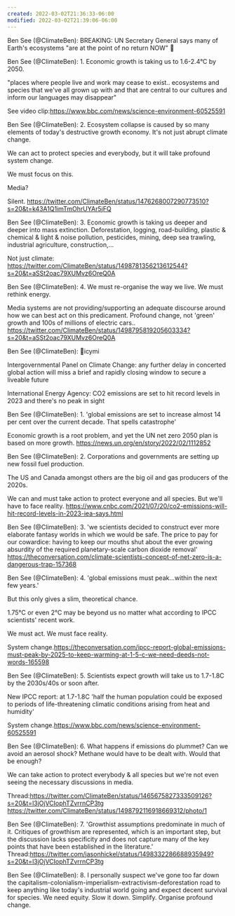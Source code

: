 ```yaml
---
created: 2022-03-02T21:36:33-06:00
modified: 2022-03-02T21:39:06-06:00
---
```


Ben See (@ClimateBen): BREAKING: UN Secretary General says many of Earth's ecosystems "are at the point of no return NOW" 🧵

Ben See (@ClimateBen): 1. Economic growth is taking us to 1.6-2.4°C by 2050. 

"places where people live and work may cease to exist.. ecosystems and species that we've all grown up with and that are central to our cultures and inform our languages may disappear"

See video clip:https://www.bbc.com/news/science-environment-60525591

Ben See (@ClimateBen): 2. Ecosystem collapse is caused by so many elements of today's destructive growth economy. It's not just abrupt climate change.

We can act to protect species and everybody, but it will take profound system change.

We must focus on this.

Media?

Silent. https://twitter.com/ClimateBen/status/1476268007290773510?s=20&t=k43A1Q1imTmOhrUYAr5jFQ

Ben See (@ClimateBen): 3. Economic growth is taking us deeper and deeper into mass extinction. Deforestation, logging, road-building, plastic & chemical & light & noise pollution, pesticides, mining, deep sea trawling, industrial agriculture, construction,... 

Not just climate:
https://twitter.com/ClimateBen/status/1498781356213612544?s=20&t=aSSt2oac79XUMvz6OreQ0A

Ben See (@ClimateBen): 4. We must re-organise the way we live. We must rethink energy. 

Media systems are not providing/supporting an adequate discourse around how we can best act on this predicament. Profound change, not 'green' growth and 100s of millions of electric cars..
https://twitter.com/ClimateBen/status/1498795819205603334?s=20&t=aSSt2oac79XUMvz6OreQ0A


Ben See (@ClimateBen): 🧵icymi

Intergovernmental Panel on Climate Change: any further delay in concerted global action will miss a brief and rapidly closing window to secure a liveable future

International Energy Agency: CO2 emissions are set to hit record levels in 2023 and there's no peak in sight

Ben See (@ClimateBen): 1. 'global emissions are set to increase almost 14 per cent over the current decade. That spells catastrophe'

Economic growth is a root problem, and yet the UN net zero 2050 plan is based on more growth. https://news.un.org/en/story/2022/02/1112852

Ben See (@ClimateBen): 2. Corporations and governments are setting up new fossil fuel production.

The US and Canada amongst others are the big oil and gas producers of the 2020s.

We can and must take action to protect everyone and all species. But we'll have to face reality. 
https://www.cnbc.com/2021/07/20/co2-emissions-will-hit-record-levels-in-2023-iea-says.html

Ben See (@ClimateBen): 3. 'we scientists decided to construct ever more elaborate fantasy worlds in which we would be safe. The price to pay for our cowardice: having to keep our mouths shut about the ever growing absurdity of the required planetary-scale carbon dioxide removal' https://theconversation.com/climate-scientists-concept-of-net-zero-is-a-dangerous-trap-157368

Ben See (@ClimateBen): 4. 'global emissions must peak...within the next few years.'

But this only gives a slim, theoretical chance. 

1.75°C or even 2°C may be beyond us no matter what according to IPCC scientists' recent work.

We must act.
We must face reality.

System change.https://theconversation.com/ipcc-report-global-emissions-must-peak-by-2025-to-keep-warming-at-1-5-c-we-need-deeds-not-words-165598

Ben See (@ClimateBen): 5. Scientists expect growth will take us to 1.7-1.8C by the 2030s/40s or soon after.

New IPCC report: at 1.7-1.8C 'half the human population could be exposed to periods of life-threatening climatic conditions arising from heat and humidity'

System change.https://www.bbc.com/news/science-environment-60525591

Ben See (@ClimateBen): 6. What happens if emissions do plummet? Can we avoid an aerosol shock? Methane would have to be dealt with. Would that be enough? 

We can take action to protect everybody & all species but we're not even seeing the necessary discussions in media.

Thread:https://twitter.com/ClimateBen/status/1465675827333509126?s=20&t=l3jOjVCIophTZvrrnCP3tg https://twitter.com/ClimateBen/status/1498792116918669312/photo/1

Ben See (@ClimateBen): 7. 'Growthist assumptions predominate in much of it. Critiques of growthism are represented, which is an important step, but the discussion lacks specificity and does not capture many of the key points that have been established in the literature.' Thread:https://twitter.com/jasonhickel/status/1498332286688935949?s=20&t=l3jOjVCIophTZvrrnCP3tg

Ben See (@ClimateBen): 8. I personally suspect we've gone too far down the capitalism-colonialism-imperialism-extractivism-deforestation road to keep anything like today's industrial world going and expect decent survival for species. We need equity. Slow it down. Simplify. Organise profound change.
